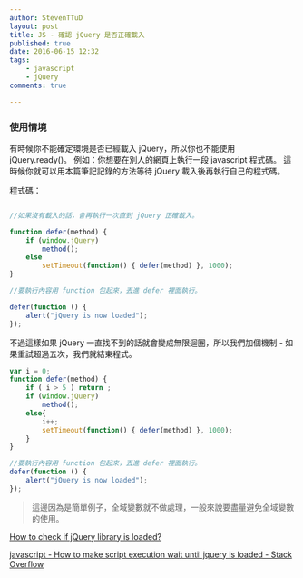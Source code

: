 ```yaml
---
author: StevenTTuD
layout: post
title: JS - 確認 jQuery 是否正確載入
published: true
date: 2016-06-15 12:32
tags:
    - javascript
    - jQuery
comments: true

---
```

### 使用情境

有時候你不能確定環境是否已經載入 jQuery，所以你也不能使用 jQuery.ready()。
例如：你想要在別人的網頁上執行一段 javascript 程式碼。
這時候你就可以用本篇筆記記錄的方法等待 jQuery 載入後再執行自己的程式碼。

程式碼：

```js

//如果沒有載入的話，會再執行一次直到 jQuery 正確載入。

function defer(method) {
    if (window.jQuery)
        method();
    else
        setTimeout(function() { defer(method) }, 1000);
}

//要執行內容用 function 包起來，丟進 defer 裡面執行。

defer(function () {
    alert("jQuery is now loaded");
});
```

不過這樣如果 jQuery 一直找不到的話就會變成無限迴圈，所以我們加個機制 - 如果重試超過五次，我們就結束程式。

```js
var i = 0;
function defer(method) {
    if ( i > 5 ) return ;
    if (window.jQuery)
        method();
    else{
        i++;
        setTimeout(function() { defer(method) }, 1000);
    }
}

//要執行內容用 function 包起來，丟進 defer 裡面執行。
defer(function () {
    alert("jQuery is now loaded");
});
```

> 這邊因為是簡單例子，全域變數就不做處理，一般來說要盡量避免全域變數的使用。


[How to check if jQuery library is loaded?](https://www.mkyong.com/jquery/how-to-check-if-jquery-library-is-loaded/)

[javascript - How to make script execution wait until jquery is loaded - Stack Overflow](http://stackoverflow.com/questions/7486309/how-to-make-script-execution-wait-until-jquery-is-loaded)